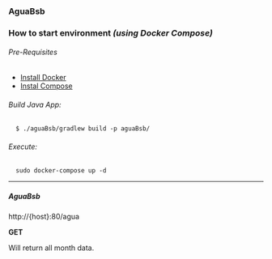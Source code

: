### AguaBsb

### How to start environment *(using Docker Compose)*

###### Pre-Requisites

* [Install Docker](https://docs.docker.com/engine/installation/linux/)
* [Instal Compose](https://docs.docker.com/compose/install/)


###### Build Java App:
      $ ./aguaBsb/gradlew build -p aguaBsb/


###### Execute:

      sudo docker-compose up -d

----

##### AguaBsb
http://{host}:80/agua

**GET**

Will return all month data.
